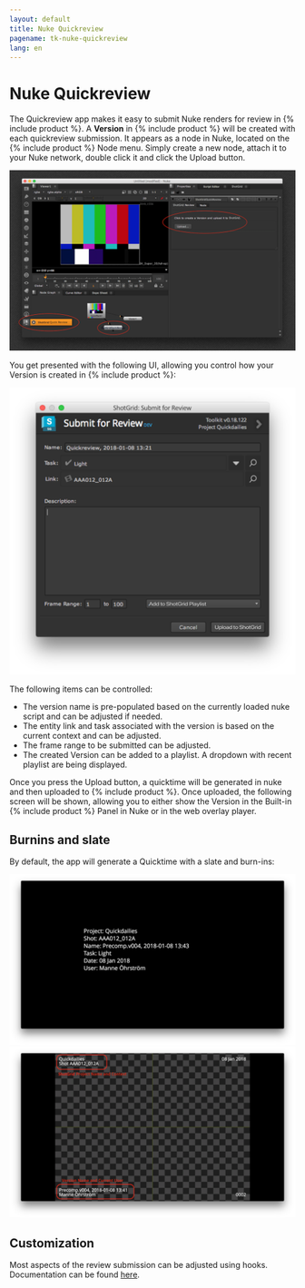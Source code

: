 ```yaml
---
layout: default
title: Nuke Quickreview
pagename: tk-nuke-quickreview
lang: en
---
```


# Nuke Quickreview

The Quickreview app makes it easy to submit Nuke renders for review in {% include product %}. A **Version** in {% include product %} will be created with each quickreview submission. It appears as a node in Nuke, located on the {% include product %} Node menu. Simply create a new node, attach it to your Nuke network, double click it and click the Upload button.

![Nuke overview](../images/apps/nuke-quickreview-nuke_ui.png)

You get presented with the following UI, allowing you control how your Version is created in {% include product %}:

![Submit UI](../images/apps/nuke-quickreview-submit.png)

The following items can be controlled:

- The version name is pre-populated based on the currently loaded nuke script and can be adjusted if needed.
- The entity link and task associated with the version is based on the current context and can be adjusted.
- The frame range to be submitted can be adjusted.
- The created Version can be added to a playlist. A dropdown with recent playlist are being displayed.

Once you press the Upload button, a quicktime will be generated in nuke and then uploaded to {% include product %}. Once uploaded, the following screen will be shown, allowing you to either show the Version in the Built-in {% include product %} Panel in Nuke or in the web overlay player.

## Burnins and slate

By default, the app will generate a Quicktime with a slate and burn-ins:

![Slate Example](../images/apps/nuke-quickreview-slate.png)
![Burnins Example](../images/apps/nuke-quickreview-burnins.png) 

## Customization

Most aspects of the review submission can be adjusted using hooks. Documentation can be found [here](https://developer.shotgridsoftware.com/tk-nuke-quickreview).


